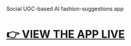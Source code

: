 Social UGC-based AI fashion-suggestions app

# [👉 VIEW THE APP LIVE](https://clementine-christian-byrnes-projects.vercel.app/featured)




<!-- &nbsp; -->

